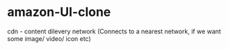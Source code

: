 # amazon-UI-clone
cdn - content dilevery network (Connects to a nearest network, if we want some image/ video/ icon etc)